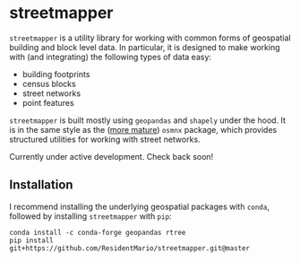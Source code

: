 # streetmapper

`streetmapper` is a utility library for working with common forms of geospatial building and block level data. In particular, it is designed to make working with (and integrating) the following types of data easy:

* building footprints
* census blocks
* street networks
* point features

`streetmapper` is built mostly using `geopandas` and `shapely` under the hood. It is in the same style as the ([more mature](https://github.com/gboeing/osmnx)) `osmnx` package, which provides structured utilities for working with street networks.

Currently under active development. Check back soon!

## Installation

I recommend installing the underlying geospatial packages with `conda`, followed by installing `streetmapper` with `pip`:

```
conda install -c conda-forge geopandas rtree
pip install git+https://github.com/ResidentMario/streetmapper.git@master
```